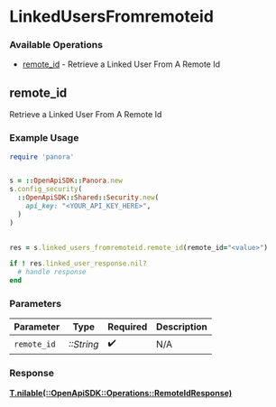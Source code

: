 # LinkedUsersFromremoteid


### Available Operations

* [remote_id](#remote_id) - Retrieve a Linked User From A Remote Id

## remote_id

Retrieve a Linked User From A Remote Id

### Example Usage

```ruby
require 'panora'


s = ::OpenApiSDK::Panora.new
s.config_security(
  ::OpenApiSDK::Shared::Security.new(
    api_key: "<YOUR_API_KEY_HERE>",
  )
)

    
res = s.linked_users_fromremoteid.remote_id(remote_id="<value>")

if ! res.linked_user_response.nil?
  # handle response
end

```

### Parameters

| Parameter          | Type               | Required           | Description        |
| ------------------ | ------------------ | ------------------ | ------------------ |
| `remote_id`        | *::String*         | :heavy_check_mark: | N/A                |


### Response

**[T.nilable(::OpenApiSDK::Operations::RemoteIdResponse)](../../models/operations/remoteidresponse.md)**

